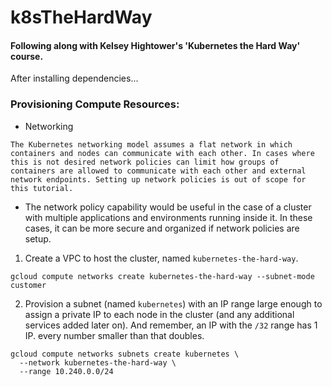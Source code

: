 # k8sTheHardWay
#### Following along with Kelsey Hightower's 'Kubernetes the Hard Way' course.

After installing dependencies...


### Provisioning Compute Resources:
* Networking
```
The Kubernetes networking model assumes a flat network in which containers and nodes can communicate with each other. In cases where this is not desired network policies can limit how groups of containers are allowed to communicate with each other and external network endpoints. Setting up network policies is out of scope for this tutorial.
```
  * The network policy capability would be useful in the case of a cluster with multiple applications and environments running inside it. In these cases, it can be more secure and organized if network policies are setup.

1. Create a VPC to host the cluster, named `kubernetes-the-hard-way`.
```
gcloud compute networks create kubernetes-the-hard-way --subnet-mode customer
```
2. Provision a subnet (named `kubernetes`) with an IP range large enough to assign a private IP to each node in the cluster (and any additional services added later on). And remember, an IP with the `/32` range has 1 IP. every number smaller than that doubles.
```
gcloud compute networks subnets create kubernetes \
  --network kubernetes-the-hard-way \
  --range 10.240.0.0/24
```
